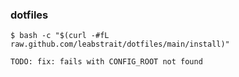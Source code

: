 ### dotfiles

```
$ bash -c "$(curl -#fL raw.github.com/leabstrait/dotfiles/main/install)"

TODO: fix: fails with CONFIG_ROOT not found
```
